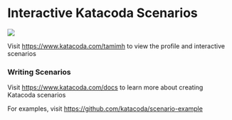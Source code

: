 # Interactive Katacoda Scenarios

[![](http://shields.katacoda.com/katacoda/tamimh/count.svg)](https://www.katacoda.com/tamimh "Get your profile on Katacoda.com")

Visit https://www.katacoda.com/tamimh to view the profile and interactive scenarios

### Writing Scenarios
Visit https://www.katacoda.com/docs to learn more about creating Katacoda scenarios

For examples, visit https://github.com/katacoda/scenario-example
